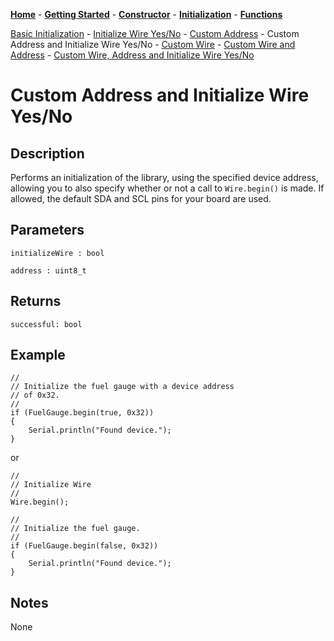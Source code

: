 [**Home**](https://porrey.github.io/max1704x) -
[**Getting Started**](https://porrey.github.io/max1704x/getting-started) -
[**Constructor**](https://porrey.github.io/max1704x/constructor) -
[**Initialization**](https://porrey.github.io/max1704x/initialization) -
[**Functions**](https://porrey.github.io/max1704x/functions)

[Basic Initialization](https://porrey.github.io/max1704x/initialization/basic) -
[Initialize Wire Yes/No](https://porrey.github.io/max1704x/initialization/initialize-wire-yes-no) -
[Custom Address](https://porrey.github.io/max1704x/initialization/custom-address) -
Custom Address and Initialize Wire Yes/No -
[Custom Wire](https://porrey.github.io/max1704x/initialization/custom-wire) -
[Custom Wire and Address](https://porrey.github.io/max1704x/initialization/custom-wire-address) -
[Custom Wire, Address and Initialize Wire Yes/No](https://porrey.github.io/max1704x/initialization/custom-wire-address-initialize-wire-yes-no)

# Custom Address and Initialize Wire Yes/No
## Description
Performs an initialization of the library, using the specified device address, allowing you to also specify whether or not a call to `Wire.begin()` is made. If allowed, the default SDA and SCL pins for your board are used.

## Parameters
`initializeWire : bool`

`address : uint8_t`

## Returns
`successful: bool`

## Example
	//
	// Initialize the fuel gauge with a device address
	// of 0x32.
	//
	if (FuelGauge.begin(true, 0x32))
	{
		Serial.println("Found device.");
	}

or

	//
	// Initialize Wire
	//
	Wire.begin();
	
	//
	// Initialize the fuel gauge.
	//
	if (FuelGauge.begin(false, 0x32))
	{
		Serial.println("Found device.");
	}

## Notes
None